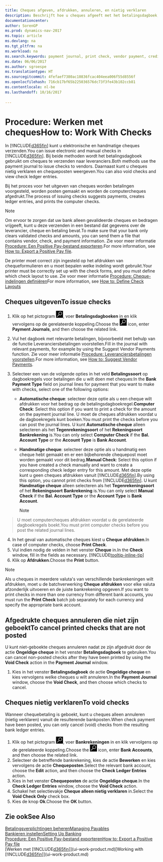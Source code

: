 ```yaml
---
title: Cheques afgeven, afdrukken, annuleren, en nietig verklaren
description: Beschrijft hoe u cheques afgeeft met het betalingsdagboek, cheques afdrukt, en chequeposten nietig verklaart of weergeeft in Dynamics NAV.
documentationcenter: 
author: SorenGP
ms.prod: dynamics-nav-2017
ms.topic: article
ms.devlang: na
ms.tgt_pltfrm: na
ms.workload: na
ms.search.keywords: payment journal, print check, vendor payment, creditor, debt, balance due, AP
ms.date: 06/06/2017
ms.author: sgroespe
ms.translationtype: HT
ms.sourcegitcommit: 4fefaef7380ac10836fcac404eea006f55d8556f
ms.openlocfilehash: 716cb17bf65b225036576dc73f3fe43b102ccb81
ms.contentlocale: nl-be
ms.lasthandoff: 10/16/2017

---
```

# <a name="how-to-work-with-checks"></a><span data-ttu-id="08069-103">Procedure: Werken met cheques</span><span class="sxs-lookup"><span data-stu-id="08069-103">How to: Work With Checks</span></span>
<span data-ttu-id="08069-104">In [!INCLUDE[d365fin](includes/d365fin_md.md)] kunt u elektronische en handmatige cheques verzenden.</span><span class="sxs-lookup"><span data-stu-id="08069-104">You can issue electronic and manual checks in [!INCLUDE[d365fin](includes/d365fin_md.md)].</span></span> <span data-ttu-id="08069-105">Bij beide methoden wordt het betalingsdagboek gebruikt om cheques te verzenden naar leveranciers.</span><span class="sxs-lookup"><span data-stu-id="08069-105">Both methods use the payment journal to issue checks to vendors.</span></span> <span data-ttu-id="08069-106">Daarnaast kunt u cheques nietig verklaren en chequeposten weergeven.</span><span class="sxs-lookup"><span data-stu-id="08069-106">You can also void checks and view check ledger entries.</span></span>

<span data-ttu-id="08069-107">Bij het proces voor het uitgeven van cheques worden betalingen voorgesteld, worden posten gemaakt en worden de computercheques afgedrukt.</span><span class="sxs-lookup"><span data-stu-id="08069-107">The process of issuing checks suggests payments, creates ledger entries, and prints the computer checks.</span></span>

> [!NOTE]  
>   <span data-ttu-id="08069-108">Om ervoor te zorgen dat uw bank alleen gevalideerde cheques en bedragen vrijgeeft, kunt u deze verzenden in een bestand dat gegevens over de leverancier, cheque en betaling bevat.</span><span class="sxs-lookup"><span data-stu-id="08069-108">To make sure that your bank only clears validated checks and amounts, you can send them a file that contains vendor, check, and payment information.</span></span> <span data-ttu-id="08069-109">Zie voor meer informatie [Procedure: Een Positive Pay-bestand exporteren](finance-how-positive-pay.md).</span><span class="sxs-lookup"><span data-stu-id="08069-109">For more information, see [How to: Export a Positive Pay file](finance-how-positive-pay.md).</span></span>

<span data-ttu-id="08069-110">De printer moet correct zijn ingesteld op het afdrukken van chequeformulieren en u moet bepalen welke indeling wordt gebruikt.</span><span class="sxs-lookup"><span data-stu-id="08069-110">Your printer must be correctly set up with the check forms, and you must define which check layout to use.</span></span> <span data-ttu-id="08069-111">Zie voor meer informatie [Procedure: Cheque-indelingen definiëren](finance-how-define-check-layouts.md)</span><span class="sxs-lookup"><span data-stu-id="08069-111">For more information, see [How to: Define Check Layouts](finance-how-define-check-layouts.md)</span></span>

## <a name="to-issue-checks"></a><span data-ttu-id="08069-112">Cheques uitgeven</span><span class="sxs-lookup"><span data-stu-id="08069-112">To issue checks</span></span>
1. <span data-ttu-id="08069-113">Klik op het pictogram ![Zoeken naar pagina of rapport](media/ui-search/search_small.png "pictogram Zoeken naar pagina of rapport"), voer **Betalingsdagboeken** in en klik vervolgens op de gerelateerde koppeling.</span><span class="sxs-lookup"><span data-stu-id="08069-113">Choose the ![Search for Page or Report](media/ui-search/search_small.png "Search for Page or Report icon") icon, enter **Payment Journals**, and then choose the related link.</span></span>
2. <span data-ttu-id="08069-114">Vul het dagboek met relevante betalingen, bijvoorbeeld met behulp van de functie Leveranciersbetalingen voorstellen.</span><span class="sxs-lookup"><span data-stu-id="08069-114">Fill in the journal with relevant payments, for example by using the Suggest Vendor Payments function.</span></span> <span data-ttu-id="08069-115">Zie voor meer informatie [Procedure: Leveranciersbetalingen voorstellen](payables-how-suggest-vendor-payments.md).</span><span class="sxs-lookup"><span data-stu-id="08069-115">For more information, see [How to: Suggest Vendor Payments](payables-how-suggest-vendor-payments.md).</span></span>
3. <span data-ttu-id="08069-116">Selecteer een van de volgende opties in het veld **Betalingssoort** op dagboekregels voor betalingen die u wilt doen met cheques:</span><span class="sxs-lookup"><span data-stu-id="08069-116">In the **Bank Payment Type** field on journal lines for payment that you want to make with checks, select one of the following options:</span></span>

   * <span data-ttu-id="08069-117">**Automatische cheque**: selecteer deze optie als u een cheque wilt afdrukken voor het bedrag op de betalingsdagboekregel.</span><span class="sxs-lookup"><span data-stu-id="08069-117">**Computer Check**: Select this option if you want to print a check for the amount on the payment journal line.</span></span> <span data-ttu-id="08069-118">U moet de cheques afdrukken voordat u de dagboekregels kunt boeken.</span><span class="sxs-lookup"><span data-stu-id="08069-118">You must print the checks before you can post the journal lines.</span></span> <span data-ttu-id="08069-119">U kunt **Automatische cheque** alleen selecteren als het **Tegenrekeningsoort** of het **Rekeningsoort** **Bankrekening** is.</span><span class="sxs-lookup"><span data-stu-id="08069-119">You can only select **Computer Check** if the **Bal. Account Type** or the **Account Type** is **Bank Account**.</span></span>
   * <span data-ttu-id="08069-120">**Handmatige cheque**: selecteer deze optie als u handmatig een cheque hebt gemaakt en er een bijbehorende chequepost moet worden gemaakt voor dit bedrag.</span><span class="sxs-lookup"><span data-stu-id="08069-120">**Manual Check**: Select this option if you have created a check manually and want to create a corresponding check ledger entry for this amount.</span></span> <span data-ttu-id="08069-121">Met deze optie kunt u geen cheques afdrukken vanuit [!INCLUDE[d365fin](includes/d365fin_md.md)].</span><span class="sxs-lookup"><span data-stu-id="08069-121">By using this option, you cannot print checks from [!INCLUDE[d365fin](includes/d365fin_md.md)].</span></span> <span data-ttu-id="08069-122">U kunt **Handmatige cheque** alleen selecteren als het **Tegenrekeningsoort** of het **Rekeningsoort** **Bankrekening** is.</span><span class="sxs-lookup"><span data-stu-id="08069-122">You can only select **Manual Check** if the **Bal. Account Type** or the **Account Type** is **Bank Account**.</span></span>

     > [!NOTE]  
>   <span data-ttu-id="08069-123">U moet computercheques afdrukken voordat u de gerelateerde dagboekregels boekt.</span><span class="sxs-lookup"><span data-stu-id="08069-123">You must print computer checks before you post the related journal lines.</span></span>
4. <span data-ttu-id="08069-124">In het geval van automatische cheques kiest u **Cheque afdrukken**.</span><span class="sxs-lookup"><span data-stu-id="08069-124">In case of computer checks, choose **Print Check**.</span></span>
5. <span data-ttu-id="08069-125">Vul indien nodig de velden in het venster **Cheque** in.</span><span class="sxs-lookup"><span data-stu-id="08069-125">In the **Check** window, fill in the fields as necessary.</span></span> [!INCLUDE[tooltip-inline-tip](includes/tooltip-inline-tip_md.md)]
6. <span data-ttu-id="08069-126">Klik op **Afdrukken**.</span><span class="sxs-lookup"><span data-stu-id="08069-126">Choose the **Print** button.</span></span>

> [!NOTE]  
>   <span data-ttu-id="08069-127">Als u cheques in meerdere valuta's van verschillende bankrekeningen wilt afdrukken, moet u de batchverwerking **Cheque afdrukken** voor elke valuta afzonderlijk uitvoeren en de juiste bankrekening opgeven.</span><span class="sxs-lookup"><span data-stu-id="08069-127">If you want to print checks in more than one currency from different bank accounts, you must run the **Print Check** batch job separately for each currency and specify the appropriate bank account.</span></span>

## <a name="to-cancel-printed-checks-that-are-not-posted"></a><span data-ttu-id="08069-128">Afgedrukte cheques annuleren die niet zijn geboekt</span><span class="sxs-lookup"><span data-stu-id="08069-128">To cancel printed checks that are not posted</span></span>
<span data-ttu-id="08069-129">U kunt niet-geboekte cheques annuleren nadat ze zijn afgedrukt door de actie **Ongeldige cheque** in het venster **Betalingsdagboek** te gebruiken.</span><span class="sxs-lookup"><span data-stu-id="08069-129">You can cancel non-posted checks after they have been printed by using the **Void Check** action in the **Payment Journal** window.</span></span>

1. <span data-ttu-id="08069-130">Kies in het venster **Betalingsdagboek** de actie **Ongeldige cheque** en kies vervolgens welke cheques u wilt annuleren.</span><span class="sxs-lookup"><span data-stu-id="08069-130">In the **Payment Journal** window, choose the **Void Check**, and then choose which checks to cancel.</span></span>

## <a name="to-void-checks"></a><span data-ttu-id="08069-131">Cheques nietig verklaren</span><span class="sxs-lookup"><span data-stu-id="08069-131">To void checks</span></span>
<span data-ttu-id="08069-132">Wanneer chequebetaling is geboekt, kunt u cheques alleen annuleren (nietig verklaren) vanuit de resulterende bankposten.</span><span class="sxs-lookup"><span data-stu-id="08069-132">When check payment have been posted, you can only cancel (void) checks from the resulting bank ledger entries.</span></span>

1. <span data-ttu-id="08069-133">Klik op het pictogram ![Zoeken naar pagina of rapport](media/ui-search/search_small.png "pictogram Zoeken naar pagina of rapport"), voer **Bankrekeningen** in en klik vervolgens op de gerelateerde koppeling.</span><span class="sxs-lookup"><span data-stu-id="08069-133">Choose the ![Search for Page or Report](media/ui-search/search_small.png "Search for Page or Report icon") icon, enter **Bank Accounts**, and then choose the related link.</span></span>
2. <span data-ttu-id="08069-134">Selecteer de betreffende bankrekening, kies de actie **Bewerken** en kies vervolgens de actie **Chequeposten**.</span><span class="sxs-lookup"><span data-stu-id="08069-134">Select the relevant bank account, choose the **Edit** action, and then choose the **Check Ledger Entries** action.</span></span>
3. <span data-ttu-id="08069-135">Kies in het venster **Chequeposten** de actie **Ongeldige cheque**.</span><span class="sxs-lookup"><span data-stu-id="08069-135">In the **Check Ledger Entries** window, choose the **Void Check** action.</span></span>
4. <span data-ttu-id="08069-136">Schakel het selectievakje **Cheque alleen nietig verklaren** in.</span><span class="sxs-lookup"><span data-stu-id="08069-136">Select the **Void Check Only** check box.</span></span>
5. <span data-ttu-id="08069-137">Kies de knop **Ok**.</span><span class="sxs-lookup"><span data-stu-id="08069-137">Choose the **OK** button.</span></span>

## <a name="see-also"></a><span data-ttu-id="08069-138">Zie ook</span><span class="sxs-lookup"><span data-stu-id="08069-138">See Also</span></span>
[<span data-ttu-id="08069-139">Betalingsverplichtingen beheren</span><span class="sxs-lookup"><span data-stu-id="08069-139">Managing Payables</span></span>](payables-manage-payables.md)  
[<span data-ttu-id="08069-140">Bankieren instellen</span><span class="sxs-lookup"><span data-stu-id="08069-140">Setting Up Banking</span></span>](bank-setup-banking.md)  
[<span data-ttu-id="08069-141">Procedure: Een Positive Pay-bestand exporteren</span><span class="sxs-lookup"><span data-stu-id="08069-141">How to: Export a Positive Pay file</span></span>](finance-how-positive-pay.md)  
<span data-ttu-id="08069-142">[Werken met [!INCLUDE[d365fin](includes/d365fin_md.md)]](ui-work-product.md)</span><span class="sxs-lookup"><span data-stu-id="08069-142">[Working with [!INCLUDE[d365fin](includes/d365fin_md.md)]](ui-work-product.md)</span></span>  


